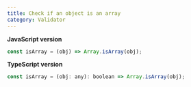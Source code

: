```yaml
---
title: Check if an object is an array
category: Validator
---
```


**JavaScript version**

```js
const isArray = (obj) => Array.isArray(obj);
```

**TypeScript version**

```js
const isArray = (obj: any): boolean => Array.isArray(obj);
```

